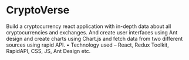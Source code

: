 # CryptoVerse
Build a cryptocurrency react application with in-depth data about all cryptocurrencies and exchanges. And create user interfaces using Ant design and create charts using Chart.js and fetch data from two different sources using rapid API. • Technology used – React, Redux Toolkit, RapidAPI, CSS, JS, Ant Design etc.
